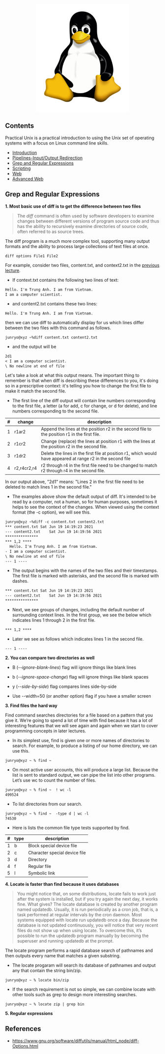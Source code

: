 <div align="center">
	<img width="300" height="350" src="../media/logo.png" alt="Linux"></img>
</div>

## Contents  

Practical Unix is a practical introduction to using the Unix set of operating systems with a focus on Linux command line skills.  
- [Introduction](../Lecture%201:%20Intro)
- [Pipelines-Input/Output Redirection](../Lecture%202:%20Pipelines%20-%20Input%26Output%20Redirection)
- [Grep and Regular Expressions](#grep-and-regular-expressions)
- [Scripting](../Lecture%204:%20Scripting)
- [Web](../Lecture%205:%20Web)
- [Advanced Web](../Lecture%206:%20Advanced%20Web)


## Grep and Regular Expressions

**1. Most basic use of diff is to get the difference between two files**  

> The *diff* command is often used by software developers to examine changes between different versions of program source code and thus has the ability to recursively examine directories of source code, often referred to as source trees.

The diff program is a much more complex tool, supporting many output formats and the ability to process large collections of text files at once.  
```
diff options File1 File2 
```
For example, consider two files, content.txt, and context2.txt in the [previous lecture](../Lecture%202:%20Pipelines%20-%20Input%26Output%20Redirection).  
  * If context.txt contains the following two lines of text:
```
Hello. I'm Trung Anh. I am from Vietnam.
I am a computer scientist.
```
* and content2.txt contains these two lines:
```
Hello. I'm Trung Anh. I am from Vietnam.

```

then we can use diff to automatically display for us which lines differ between the two files with this command as follows.
```
junryo@xyz ~%diff content.txt content2.txt 
```
  * and the output will be
```
2d1
< I am a computer scientist.
\ No newline at end of file
```

Let's take a look at what this output means. The important thing to remember is that when diff is describing these differences to you, it's doing so in a prescriptive context: it's telling you how to change the first file to make it match the second file.
  * The first line of the diff output will contain line numbers corresponding to the first file, a letter (a for add, c for change, or d for delete), and line numbers corresponding to the second file.

|#   	|change   	|description   	                                                                                            |
|---	|---	    |---                                                                                                       	|
|1   	|r1ar2   	|Append the lines at the position r2 in the second file to the position r1 in the first file.               |
|2   	|r1cr2   	|Change (replace) the lines at position r1 with the lines at the position r2 in the second file.            |
|3   	|r1dr2   	|Delete the lines in the first file at position r1, which would have appeared at range r2 in the second file|
|4   	|r2,r4cr2,r4|r2 through r4 in the first file need to be changed to match r2 through r4 in the second file.              |

In our output above, "2d1" means: "Lines 2 in the first file need to be deleted to match lines 1 in the second file."  
  * The examples above show the default output of diff. It's intended to be read by a computer, not a human, so for human purposes, sometimes it helps to see the context of the changes. When viewed using the context format (the -c option), we will see this.  
```
junryo@xyz ~%diff -c content.txt content2.txt 
*** content.txt	Sat Jun 19 14:19:23 2021
--- content2.txt	Sat Jun 19 14:19:56 2021
***************
*** 1,2 ****
  Hello. I'm Trung Anh. I am from Vietnam.
- I am a computer scientist.
\ No newline at end of file
--- 1 ----
```

  * The output begins with the names of the two files and their timestamps. The first file is marked with asterisks, and the second file is marked with dashes.

```
*** content.txt	Sat Jun 19 14:19:23 2021
--- content2.txt	Sat Jun 19 14:19:56 2021
***************
```
  * Next, we see groups of changes, including the default number of surrounding context lines. In the first group, we see the below which indicates lines 1 through 2 in the first file. 

```
*** 1,2 ****
```

  * Later we see as follows which indicates lines 1 in the second file. 

```
--- 1 ----
```

**2. You can compare two directories as well**

  * B (*--ignore-blank-lines*) flag will ignore things like blank lines

  * b (*--ignore-space-change*) flag will ignore things like blank spaces
  * y (*--side-by-side*) flag compares lines side-by-side
  * Use --width=50 (or another option) flag if you have a smaller screen

**3. Find files the hard way**  

Find command searches directories for a file based on a pattern that you give it. We’re going to spend a lot of time with find because it has a lot of interesting features that we will see again and again when we start to cover programming concepts in later lectures.

  * In its simplest use, find is given one or more names of directories to search. For example, to produce a listing of our home directory, we can use this.

```
junryo@xyz ~ % find ~  
```

  * On most active user accounts, this will produce a large list. Because the list is sent to standard output, we can pipe the list into other programs. Let’s use wc to count the number of files.
```
junryo@xyz ~ % find ~  ! wc -l
499524
```
  * To list directories from our search.
```
junryo@xyz ~ % find ~  -type d | wc -l
74530
```

  * Here is lists the common file type tests supported by find.
  
|#   	|type   	|description                	|
|---	|---	    |---	                        |
|1   	|b   	    |Block special device file   	|
|2   	|c      	|Character special device file|
|3   	|d      	|Directory   	                |
|4   	|f      	|Regular file               	|
|5  	|l      	|Symbolic link               	|

**4. Locate is faster than find because it uses databases**
> You might notice that, on some distributions, locate fails to work just after the system is installed, but if you try again the next day, it works fine. What gives? The locate database is created by another program named updatedb. Usually, it is run periodically as a cron job, that is, a task performed at regular intervals by the cron daemon. Most systems equipped with locate run updatedb once a day. Because the database is not updated continuously, you will notice that very recent files do not show up when using locate. To overcome this, it’s possible to run the updatedb program manually by becoming the superuser and running updatedb at the prompt.

The locate program performs a rapid database search of pathnames and then outputs every name that matches a given substring. 
  * The locate progaram will search its database of pathnames and output any that contain the string bin/zip.
```
junryo@xyz ~ % locate bin/zip 
```
  * If the search requirement is not so simple, we can combine locate with other tools such as grep to design more interesting searches.
```
junryo@xyz ~ % locate zip | grep bin
```

**5. Regular expressions**  
  

## References
  * https://www.gnu.org/software/diffutils/manual/html_node/diff-Options.html

